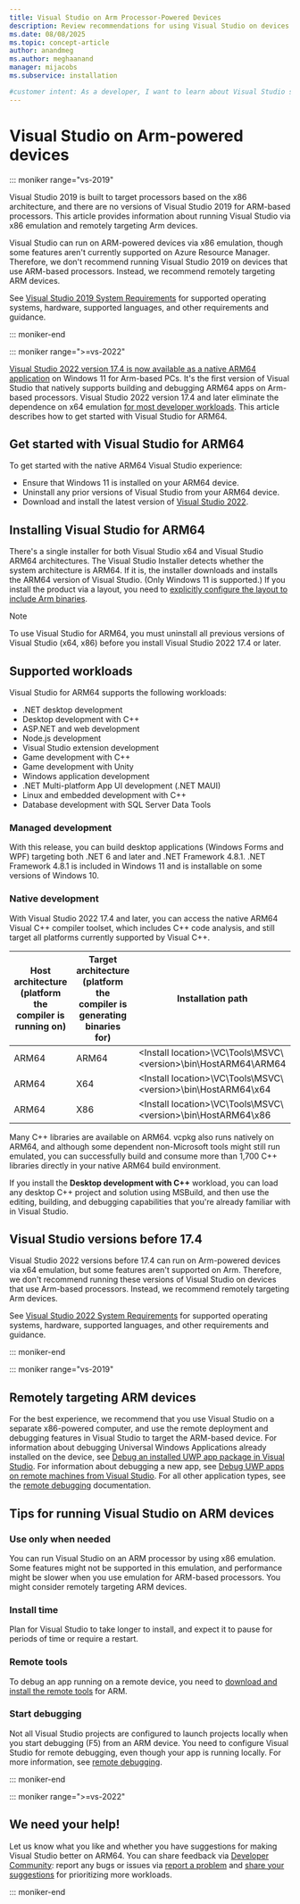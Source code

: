 ```yaml
---
title: Visual Studio on Arm Processor-Powered Devices
description: Review recommendations for using Visual Studio on devices with Arm-based processors, including supported workloads and remote targeting.
ms.date: 08/08/2025
ms.topic: concept-article
author: anandmeg
ms.author: meghaanand
manager: mijacobs
ms.subservice: installation

#customer intent: As a developer, I want to learn about Visual Studio support for Arm so that I can determine the best path for getting started with building and debugging ARM64 apps by using Visual Studio.  
---
```

# Visual Studio on Arm-powered devices

::: moniker range="vs-2019"

Visual Studio 2019 is built to target processors based on the x86 architecture, and there are no versions of Visual Studio 2019 for ARM-based processors. This article provides information about running Visual Studio via x86 emulation and remotely targeting Arm devices. 

Visual Studio can run on ARM-powered devices via x86 emulation, though some features aren't currently supported on Azure Resource Manager. Therefore, we don't recommend running Visual Studio 2019 on devices that use ARM-based processors. Instead, we recommend remotely targeting ARM devices.

See [Visual Studio 2019 System Requirements](/visualstudio/releases/2019/system-requirements) for supported operating systems, hardware, supported languages, and other requirements and guidance.

::: moniker-end

::: moniker range=">=vs-2022"

[Visual Studio 2022 version 17.4 is now available as a native ARM64 application](https://aka.ms/vs/arm64) on Windows 11 for Arm-based PCs. It's the first version of Visual Studio that natively supports building and debugging ARM64 apps on Arm-based processors. Visual Studio 2022 version 17.4 and later eliminate the dependence on x64 emulation [for most developer workloads](#supported-workloads). This article describes how to get started with Visual Studio for ARM64.

## Get started with Visual Studio for ARM64

To get started with the native ARM64 Visual Studio experience:

- Ensure that Windows 11 is installed on your ARM64 device.
- Uninstall any prior versions of Visual Studio from your ARM64 device.
- Download and install the latest version of [Visual Studio 2022](https://visualstudio.microsoft.com/vs/).

## Installing Visual Studio for ARM64

There's a single installer for both Visual Studio x64 and Visual Studio ARM64 architectures. The Visual Studio Installer detects whether the system architecture is ARM64. If it is, the installer downloads and installs the ARM64 version of Visual Studio. (Only Windows 11 is supported.) If you install the product via a layout, you need to [explicitly configure the layout to include Arm binaries](./use-command-line-parameters-to-install-visual-studio.md#layout-command-and-command-line-parameters).

> [!NOTE]
> To use Visual Studio for ARM64, you must uninstall all previous versions of Visual Studio (x64, x86) before you install Visual Studio 2022 17.4 or later.

## Supported workloads

Visual Studio for ARM64 supports the following workloads:

- .NET desktop development
- Desktop development with C++
- ASP.NET and web development
- Node.js development
- Visual Studio extension development
- Game development with C++
- Game development with Unity
- Windows application development
- .NET Multi-platform App UI development (.NET MAUI)
- Linux and embedded development with C++
- Database development with SQL Server Data Tools

### Managed development

With this release, you can build desktop applications (Windows Forms and WPF) targeting both .NET 6 and later and .NET Framework 4.8.1. 
.NET Framework 4.8.1 is included in Windows 11 and is installable on some versions of Windows 10. 

### Native development

With Visual Studio 2022 17.4 and later, you can access the native ARM64 Visual C++ compiler toolset, which includes C++ code analysis, and still target all platforms currently supported by Visual C++.

| **Host architecture (platform the compiler is running on)** | **Target architecture (platform the compiler is generating binaries for)** | **Installation path** |
| ----------- | ------ | --------------- |
| ARM64 | ARM64 | \<Install location\>\VC\Tools\MSVC\\<version\>\bin\HostARM64\ARM64 |
| ARM64 | X64 | \<Install location\>\VC\Tools\MSVC\\<version\>\bin\HostARM64\x64 |
| ARM64 | X86 | \<Install location\>\VC\Tools\MSVC\\<version\>\bin\HostARM64\x86 |

Many C++ libraries are available on ARM64. vcpkg also runs natively on ARM64, and although some dependent non-Microsoft tools might still run emulated, you can successfully build and consume more than 1,700 C++ libraries directly in your native ARM64 build environment.

If you install the **Desktop development with C++** workload, you can load any desktop C++ project and solution using MSBuild, and then use the editing, building, and debugging capabilities that you're already familiar with in Visual Studio.

## Visual Studio versions before 17.4

Visual Studio 2022 versions before 17.4 can run on Arm-powered devices via x64 emulation, but some features aren't supported on Arm. Therefore, we don't recommend running these versions of Visual Studio on devices that use Arm-based processors. Instead, we recommend remotely targeting Arm devices.

See [Visual Studio 2022 System Requirements](/visualstudio/releases/2022/system-requirements) for supported operating systems, hardware, supported languages, and other requirements and guidance.

::: moniker-end

::: moniker range="vs-2019"

## Remotely targeting ARM devices

For the best experience, we recommend that you use Visual Studio on a separate x86-powered computer, and use the remote deployment and debugging features in Visual Studio to target the ARM-based device. For information about debugging Universal Windows Applications already installed on the device, see [Debug an installed UWP app package in Visual Studio](../debugger/debug-installed-app-package.md). For information about debugging a new app, see [Debug UWP apps on remote machines from Visual Studio](../debugger/run-windows-store-apps-on-a-remote-machine.md). For all other application types, see the [remote debugging](../debugger/remote-debugging.md) documentation.

## Tips for running Visual Studio on ARM devices

### Use only when needed

You can run Visual Studio on an ARM processor by using x86 emulation. Some features might not be supported in this emulation, and performance might be slower when you use emulation for ARM-based processors. You might consider remotely targeting ARM devices.

### Install time

Plan for Visual Studio to take longer to install, and expect it to pause for periods of time or require a restart.
 
### Remote tools

To debug an app running on a remote device, you need to [download and install the remote tools](../debugger/remote-debugging.md#download-and-install-the-remote-tools) for ARM.

### Start debugging

Not all Visual Studio projects are configured to launch projects locally when you start debugging (F5) from an ARM device. You need to configure Visual Studio for remote debugging, even though your app is running locally. For more information, see [remote debugging](../debugger/remote-debugging.md).

::: moniker-end

::: moniker range=">=vs-2022"

## We need your help!

Let us know what you like and whether you have suggestions for making Visual Studio better on ARM64. You can share feedback via [Developer Community](https://developercommunity.visualstudio.com/home): report any bugs or issues via [report a problem](../ide/how-to-report-a-problem-with-visual-studio.md) and [share your suggestions](https://developercommunity.visualstudio.com/report?space=8&entry=suggestion) for prioritizing more workloads.

::: moniker-end
